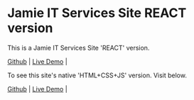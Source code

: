 # Jamie IT Services Site REACT version

This is a Jamie IT Services Site 'REACT' version.

[Github](https://github.com/JamieChen007/Jamie_IT_Services_site_React) | [Live Demo](https://jamieitservicesreact.netlify.app/) |

To see this site's native 'HTML+CSS+JS' version. Visit below.

[Github](https://github.com/JamieChen007/Jamie_IT_Services_site) | [Live Demo](https://jamieitservices.netlify.app/html/) |
